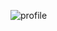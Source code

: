![profile](https://github.com/waseprisca0/My-resume-site-development/assets/117096121/ed19a6af-035b-46d9-a0f2-06b89597bf0c)

